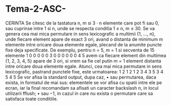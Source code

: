 # Tema-2-ASC-
CERINTA
Se citesc de la tastatura n, m si 3 · n elemente care pot fi sau 0, sau cuprinse intre 1 si n, unde se
respecta conditia 1 ≤ n, m ≤ 30. Se va genera cea mai mica permutare in sens lexicografic a
multimii {1, ..., n}, unde fiecare element apare de exact 3 ori, avand o distanta de minimum m
elemente intre oricare doua elemente egale, plecand de la anumite puncte fixe deja specificate.
De exemplu, pentru n = 5, m = 1 si secventa de 15 elemente
1 0 0 0 0 0 3 0 0 0 0 0 0 4 5
avem ca fiecare element din multimea {1, 2, 3, 4, 5} apare de 3 ori, si vrem sa fie cel putin m =
1 element distanta intre oricare doua elemente egale. Atunci, cea mai mica permutare in sens
lexicografic, pastrand punctele fixe, este urmatoarea:
1 2 1 2 1 2 3 4 3 5 3 4 5 4 5
Se vor afisa la standard output, dupa caz,
• sau permutarea, daca exista, in formatul de mai sus: elementele se vor afisa cu spatii intre ele
pe ecran, iar la final recomandam sa afisati un caracter backslash n, in locul utilizarii fflush;
• sau −1, in cazul in care nu exista o permutare care sa satisfaca toate conditiile.

